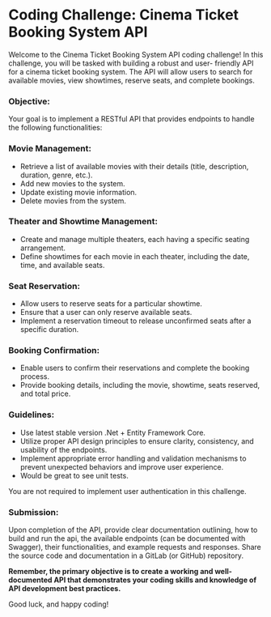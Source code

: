 
# Coding Challenge: Cinema Ticket Booking System API

Welcome to the Cinema Ticket Booking System API coding challenge! In this challenge, you will be tasked with building a robust and user- friendly API for a cinema ticket booking system. The API will allow users to search for available movies, view showtimes, reserve seats, and complete bookings.

### Objective:

Your goal is to implement a RESTful API that provides endpoints to handle the following functionalities:

### Movie Management:
- Retrieve a list of available movies with their details (title, description, duration, genre, etc.).
- Add new movies to the system.
- Update existing movie information.
- Delete movies from the system.
 
### Theater and Showtime Management:
- Create and manage multiple theaters, each having a specific seating arrangement.
- Define showtimes for each movie in each theater, including the date, time, and available seats.

### Seat Reservation:
- Allow users to reserve seats for a particular showtime.
- Ensure that a user can only reserve available seats.
- Implement a reservation timeout to release unconfirmed seats after a specific duration.

### Booking Confirmation:
- Enable users to confirm their reservations and complete the booking process.
- Provide booking details, including the movie, showtime, seats reserved, and total price.

### Guidelines:
- Use latest stable version .Net + Entity Framework Core.
- Utilize proper API design principles to ensure clarity, consistency, and usability of the endpoints.
- Implement appropriate error handling and validation mechanisms to prevent unexpected behaviors and improve user experience. 
- Would be great to see unit tests.

You are not required to implement user authentication in this challenge.

### Submission:

Upon completion of the API, provide clear documentation outlining, how to build and run the api, the available endpoints (can be documented with Swagger), their functionalities, and example requests and responses. Share the source code and documentation in a GitLab (or GitHub) repository.

**Remember, the primary objective is to create a working and well-documented API that demonstrates your coding skills and knowledge of API development best practices.**

Good luck, and happy coding!